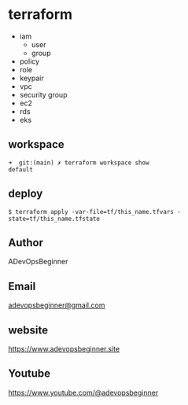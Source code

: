 # terraform
 - iam
   - user
   - group
 - policy
 - role
 - keypair
 - vpc
 - security group
 - ec2
 - rds
 - eks

## workspace
```shell
➜  git:(main) ✗ terraform workspace show
default
```

## deploy
```shell
$ terraform apply -var-file=tf/this_name.tfvars -state=tf/this_name.tfstate
```

## Author
ADevOpsBeginner

## Email
adevopsbeginner@gmail.com

## website
https://www.adevopsbeginner.site

## Youtube
https://www.youtube.com/@adevopsbeginner
